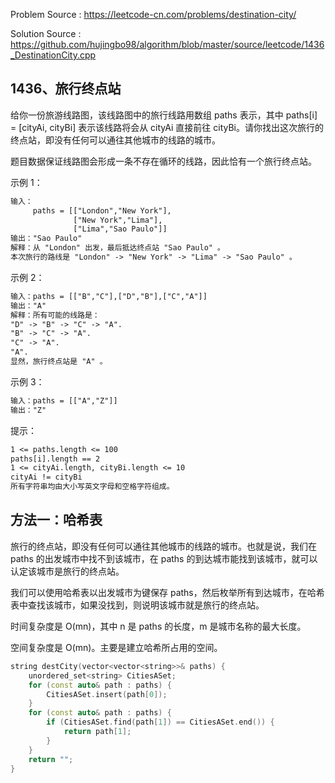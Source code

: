 <!--
 * @Author : Hu Jingbo
 * @Date   : 2021-10-01
-->

Problem Source : <https://leetcode-cn.com/problems/destination-city/>

Solution Source : <https://github.com/hujingbo98/algorithm/blob/master/source/leetcode/1436_DestinationCity.cpp>

## 1436、旅行终点站

给你一份旅游线路图，该线路图中的旅行线路用数组 paths 表示，其中 paths[i] = [cityAi, cityBi] 表示该线路将会从 cityAi 直接前往 cityBi。请你找出这次旅行的终点站，即没有任何可以通往其他城市的线路的城市。

题目数据保证线路图会形成一条不存在循环的线路，因此恰有一个旅行终点站。

示例 1：

```txt
输入：
     paths = [["London","New York"],
              ["New York","Lima"],
              ["Lima","Sao Paulo"]]
输出："Sao Paulo" 
解释：从 "London" 出发，最后抵达终点站 "Sao Paulo" 。
本次旅行的路线是 "London" -> "New York" -> "Lima" -> "Sao Paulo" 。
```

示例 2：

```txt
输入：paths = [["B","C"],["D","B"],["C","A"]]
输出："A"
解释：所有可能的线路是：
"D" -> "B" -> "C" -> "A". 
"B" -> "C" -> "A". 
"C" -> "A". 
"A". 
显然，旅行终点站是 "A" 。
```

示例 3：

```txt
输入：paths = [["A","Z"]]
输出："Z"
```

提示：

```txt
1 <= paths.length <= 100
paths[i].length == 2
1 <= cityAi.length, cityBi.length <= 10
cityAi != cityBi
所有字符串均由大小写英文字母和空格字符组成。
```

## 方法一：哈希表

旅行的终点站，即没有任何可以通往其他城市的线路的城市。也就是说，我们在 paths 的出发城市中找不到该城市，在 paths 的到达城市能找到该城市，就可以认定该城市是旅行的终点站。

我们可以使用哈希表以出发城市为键保存 paths，然后枚举所有到达城市，在哈希表中查找该城市，如果没找到，则说明该城市就是旅行的终点站。

时间复杂度是 O(mn)，其中 n 是 paths 的长度，m 是城市名称的最大长度。

空间复杂度是 O(mn)。主要是建立哈希所占用的空间。

```c++
string destCity(vector<vector<string>>& paths) {
    unordered_set<string> CitiesASet;
    for (const auto& path : paths) {
        CitiesASet.insert(path[0]);
    }
    for (const auto& path : paths) {
        if (CitiesASet.find(path[1]) == CitiesASet.end()) {
            return path[1];
        }
    }
    return "";
}
```
